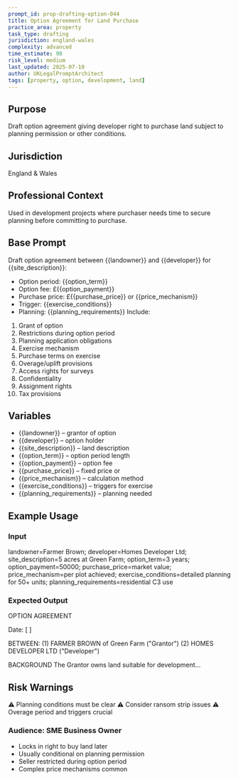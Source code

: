 ```yaml
---
prompt_id: prop-drafting-option-044
title: Option Agreement for Land Purchase
practice_area: property
task_type: drafting
jurisdiction: england-wales
complexity: advanced
time_estimate: 90
risk_level: medium
last_updated: 2025-07-10
author: UKLegalPromptArchitect
tags: [property, option, development, land]
---
```


## Purpose
Draft option agreement giving developer right to purchase land subject to planning permission or other conditions.

## Jurisdiction
England & Wales

## Professional Context
Used in development projects where purchaser needs time to secure planning before committing to purchase.

## Base Prompt
Draft option agreement between \{\{landowner\}\} and \{\{developer\}\} for \{\{site_description\}\}:
- Option period: \{\{option_term\}\}
- Option fee: £\{\{option_payment\}\}
- Purchase price: £\{\{purchase_price\}\} or \{\{price_mechanism\}\}
- Trigger: \{\{exercise_conditions\}\}
- Planning: \{\{planning_requirements\}\}
Include:
1. Grant of option
2. Restrictions during option period
3. Planning application obligations
4. Exercise mechanism
5. Purchase terms on exercise
6. Overage/uplift provisions
7. Access rights for surveys
8. Confidentiality
9. Assignment rights
10. Tax provisions

## Variables
- \{\{landowner\}\} – grantor of option
- \{\{developer\}\} – option holder
- \{\{site_description\}\} – land description
- \{\{option_term\}\} – option period length
- \{\{option_payment\}\} – option fee
- \{\{purchase_price\}\} – fixed price or
- \{\{price_mechanism\}\} – calculation method
- \{\{exercise_conditions\}\} – triggers for exercise
- \{\{planning_requirements\}\} – planning needed

## Example Usage
### Input
landowner=Farmer Brown; developer=Homes Developer Ltd; site_description=5 acres at Green Farm; option_term=3 years; option_payment=50000; purchase_price=market value; price_mechanism=per plot achieved; exercise_conditions=detailed planning for 50+ units; planning_requirements=residential C3 use

### Expected Output
OPTION AGREEMENT

Date: [  ]

BETWEEN:
(1) FARMER BROWN of Green Farm ("Grantor")
(2) HOMES DEVELOPER LTD ("Developer")

BACKGROUND
The Grantor owns land suitable for development...

## Risk Warnings
⚠️ Planning conditions must be clear
⚠️ Consider ransom strip issues
⚠️ Overage period and triggers crucial

### Audience: SME Business Owner
- Locks in right to buy land later
- Usually conditional on planning permission
- Seller restricted during option period
- Complex price mechanisms common
